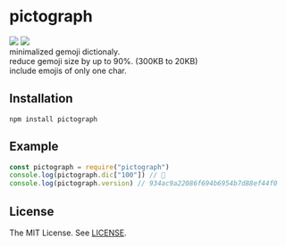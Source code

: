 pictograph
=====
[![][mit-badge]][mit] [![][npm-badge]][npm]  
minimalized gemoji dictionaly.  
reduce gemoji size by up to 90%. (300KB to 20KB)  
include emojis of only one char.

Installation
-----
```
npm install pictograph
```

Example
-----
```js
const pictograph = require("pictograph")
console.log(pictograph.dic["100"]) // 💯
console.log(pictograph.version) // 934ac9a22086f694b6954b7d88ef44f0
```

License
-----
The MIT License. See [LICENSE](LICENSE).

[mit]: http://opensource.org/licenses/MIT
[mit-badge]:https://img.shields.io/badge/license-MIT-444444.svg?style=flat-square
[npm]: https://www.npmjs.com/package/pictograph
[npm-badge]: https://badge.fury.io/js/pictograph.svg
